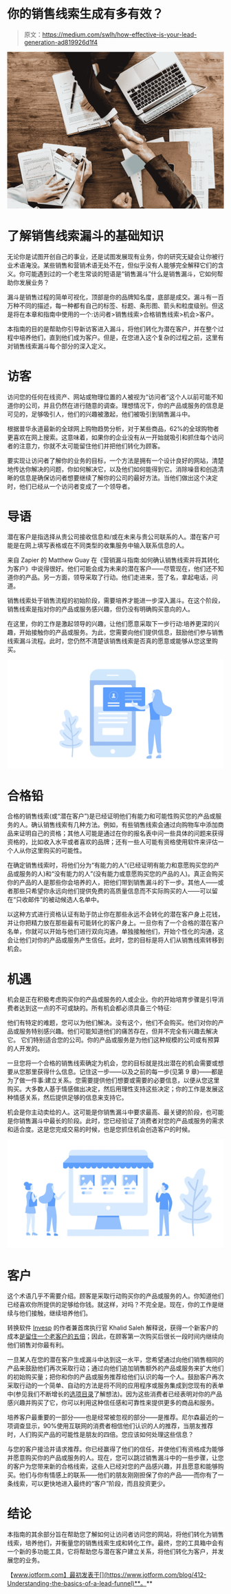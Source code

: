 # 你的销售线索生成有多有效？

> 原文：<https://medium.com/swlh/how-effective-is-your-lead-generation-ad819926d1f4>

![](img/4da268aa63acf513eea230f4a071b366.png)

# **了解销售线索漏斗的基础知识**

无论你是试图开创自己的事业，还是试图发展现有业务，你的研究无疑会让你被行业术语淹没。某些销售和营销术语无处不在，但似乎没有人能够完全解释它们的含义。你可能遇到过的一个老生常谈的短语是“销售漏斗”什么是销售漏斗，它如何帮助你发展业务？

漏斗是销售过程的简单可视化，顶部是你的品牌知名度，底部是成交。漏斗有一百万种不同的描述，每一种都有自己的标签、标题、条形图、箭头和粒度级别。但这是将在本章和指南中使用的一个:访问者>销售线索>合格销售线索>机会>客户。

本指南的目的是帮助你引导新访客进入漏斗，将他们转化为潜在客户，并在整个过程中培养他们，直到他们成为客户。但是，在您进入这个复杂的过程之前，这里有对销售线索漏斗每个部分的深入定义。

# **访客**

访问您的任何在线资产、网站或物理位置的人被视为“访问者”这个人以前可能不知道你的公司，并且仍然在进行随意的调查。理想情况下，你的产品或服务的信息是可见的，足够吸引人，他们的兴趣被激起，他们被吸引到销售漏斗中。

根据普华永道最新的全球网上购物趋势分析，对于某些商品，62%的全球购物者更喜欢在网上搜索。这意味着，如果你的企业没有从一开始就吸引和抓住每个访问者的注意力，你就不太可能留住他们并把他们转化为顾客。

要实现让访问者了解你的业务的目标，一个方法是拥有一个设计良好的网站，清楚地传达你解决的问题，你如何解决它，以及他们如何能得到它。消除噪音和创造清晰的信息是确保访问者想要继续了解你的公司的最好方法。当他们做出这个决定时，他们已经从一个访问者变成了一个领导者。

# **导语**

潜在客户是指选择从贵公司接收信息和/或在未来与贵公司联系的人。潜在客户可能是在网上填写表格或在不同类型的收集服务中输入联系信息的人。

来自 Zapier 的 Matthew Guay 在《营销漏斗指南:如何确认销售线索并将其转化为客户》中说得很好。他们可能会成为未来的潜在客户——尽管现在，他们还不知道你的产品。另一方面，领导采取了行动。他们走进来，签了名，拿起电话，问道。

销售线索处于销售流程的初始阶段，需要培养才能进一步深入漏斗。在这个阶段，销售线索是指对你的产品或服务感兴趣，但仍没有明确购买意向的人。

在这里，你的工作是激起领导的兴趣，让他们愿意采取下一步行动:培养更深的兴趣，开始接触你的产品或服务。为此，您需要向他们提供信息，鼓励他们参与销售线索漏斗流程。此时，您仍然不清楚该销售线索是否真的愿意或能够从您这里购买。

![](img/5ce298d186e29d8fc55fd0abecd9dd54.png)

# **合格铅**

合格的销售线索(或“潜在客户”)是已经证明他们有能力和可能性购买您的产品或服务的人。确认销售线索有几种方法。例如，有些销售线索会通过向购物车中添加商品来证明自己的资格；其他人可能是通过在你的报名表中问一些具体的问题来获得资格的，比如收入水平或者喜欢的品牌；还有一些人可能有资格使用软件来评估一个人从你这里购买的可能性。

在确定销售线索时，将他们分为“有能力的人”(已经证明有能力和意愿购买您的产品或服务的人)和“没有能力的人”(没有能力或意愿购买您的产品的人)。真正会购买你的产品的人是那些你会培养的人，把他们带到销售漏斗的下一步。其他人——或者那些只希望你永远向他们提供免费的高质量信息而不实际购买的人——可以留在“只收邮件”的被动候选人名单中。

以这种方式进行资格认证有助于防止你在那些永远不会转化的潜在客户身上花钱，并让你把精力放在那些最有可能转化的客户身上。一旦你有了一个合格的潜在客户名单，你就可以开始与他们进行双向沟通，单独接触他们，开始个性化的沟通，这会让他们对你的产品或服务产生信任。此时，您的目标是将人们从销售线索转移到机会。

# **机遇**

机会是正在积极考虑购买你的产品或服务的人或企业。你的开始培育步骤是引导消费者达到这一点的不可或缺的。所有机会都必须具备三个特征:

他们有特定的难题，您可以为他们解决。没有这个，他们不会购买。他们对你的产品或服务特别感兴趣。他们可能知道他们的痛苦存在，但并不完全有兴趣去解决它。
它们特别适合您的公司。你的产品或服务是为他们这种规模的公司或有预算的人开发的。

一旦您将一个合格的销售线索确定为机会，您的目标就是找出潜在的机会需要或想要从您那里获得什么信息。记住这一步——以及之前的每一步(见第 9 章)——都是为了做一件事:建立关系。您需要提供他们想要或需要的必要信息，以便从您这里购买。大多数人基于情感做出决定，然后用理性支持这些决定；你的工作是发展这种情感关系，然后提供足够的信息来支持它。

机会是你主动卖给的人。这可能是你销售漏斗中要求最高、最关键的阶段，也可能是你销售漏斗中最长的阶段。此时，您已经验证了消费者对您的产品或服务的需求和适合度。这是您完成交易的时候，也是您抓住机会创造客户的时候。

![](img/a9f27d5df3024ddb8175996ab38d629a.png)

# **客户**

这个术语几乎不需要介绍。顾客是采取行动购买你的产品或服务的人。你知道他们已经喜欢你所提供的足够给你钱。就这样，对吗？不完全是。现在，你的工作是继续与他们接触，继续培养他们。

转换软件 [Invesp](https://www.invespcro.com/) 的作者兼首席执行官 Khalid Saleh 解释说，获得一个新客户的成本[是留住一个老客户的五倍](https://www.invespcro.com/blog/customer-acquisition-retention/)；因此，在顾客第一次购买后很长一段时间内继续向他们销售对你最有利。

一旦某人在您的潜在客户生成漏斗中达到这一水平，您希望通过向他们销售相同的产品来鼓励他们再次采取行动；通过向他们追加销售额外的产品或服务来扩大他们的初始购买量；把你和你的产品或服务推荐给他们认识的每一个人。鼓励客户再次采取行动的一个简单、自动的方法是将不同的应用程序或服务集成到您现有的表单中(参见我们不断增长的[选项目录](https://apps.jotform.com/)了解想法)。因为这些消费者已经表明对你的产品感兴趣并购买了它，你可以利用这种信任感和可靠性来提供更多的商品和服务。

培养客户最重要的一部分——也是经常被忽视的部分——是推荐。尼尔森最近的一项调查显示，90%使用互联网的消费者相信他们认识的人的推荐，当朋友推荐时，人们购买产品的可能性是朋友的四倍。您应该如何处理这些信息？

与您的客户接洽并请求推荐。你已经赢得了他们的信任，并使他们有资格成为能够并愿意购买你的产品或服务的人。现在，您可以跳过销售漏斗中的一些步骤，让您的客户为您带来新的合格线索，这些人已经对您的产品感兴趣，并且愿意和能够购买。他们与你有情感上的联系——他们的朋友刚刚担保了你的产品——而你有了一条线索，可以更快地进入最终的“客户”阶段，而且投资更少。

# **结论**

本指南的其余部分旨在帮助您了解如何让访问者访问您的网站，将他们转化为销售线索，培养他们，并衡量您的销售线索生成和转化工作。最终，您的工具箱中会有一个新的多功能工具，它将帮助您与潜在客户建立关系，将他们转化为客户，并发展您的业务。

【www.jotform.com】最初发表于[](https://www.jotform.com/blog/412-Understanding-the-basics-of-a-lead-funnel)**。**